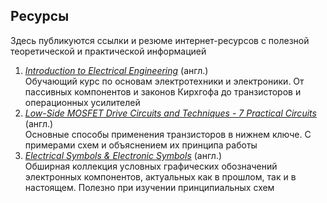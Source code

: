 ## Ресурсы

Здесь публикуются ссылки и резюме интернет-ресурсов с полезной теоретической и практической информацией

1. [_Introduction to Electrical Engineering_](http://fourier.eng.hmc.edu/e84/) (англ.)  
   Обучающий курс по основам электротехники и электроники. От пассивных компонентов и законов Кирхгофа до транзисторов и операционных усилителей
2. [_Low-Side MOSFET Drive Circuits and Techniques - 7 Practical Circuits_](http://tahmidmc.blogspot.com/2012/12/low-side-mosfet-drive-circuits-and_23.html) (англ.)  
   Основные способы применения транзисторов в нижнем ключе. С примерами схем и объяснением их принципа работы
3. [_Electrical Symbols & Electronic Symbols_](https://www.electrical-symbols.com/index.htm) (англ.)  
   Обширная коллекция условных графических обозначений электронных компонентов, актуальных как в прошлом, так и в настоящем. Полезно при изучении принципиальных схем
